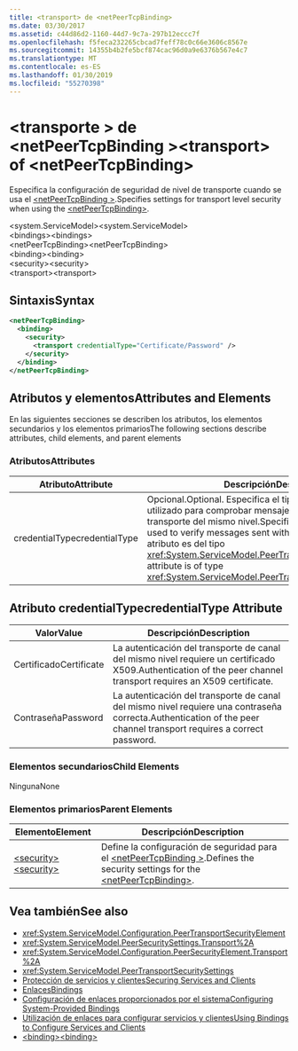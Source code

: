 ```yaml
---
title: <transport> de <netPeerTcpBinding>
ms.date: 03/30/2017
ms.assetid: c44d86d2-1160-44d7-9c7a-297b12eccc7f
ms.openlocfilehash: f5feca232265cbcad7feff78c0c66e3606c8567e
ms.sourcegitcommit: 14355b4b2fe5bcf874cac96d0a9e6376b567e4c7
ms.translationtype: MT
ms.contentlocale: es-ES
ms.lasthandoff: 01/30/2019
ms.locfileid: "55270398"
---
```

# <a name="transport-of-netpeertcpbinding"></a><span data-ttu-id="bfb6c-102">\<transporte > de \<netPeerTcpBinding ></span><span class="sxs-lookup"><span data-stu-id="bfb6c-102">\<transport> of \<netPeerTcpBinding></span></span>
<span data-ttu-id="bfb6c-103">Especifica la configuración de seguridad de nivel de transporte cuando se usa el [ \<netPeerTcpBinding >](../../../../../docs/framework/configure-apps/file-schema/wcf/netpeertcpbinding.md).</span><span class="sxs-lookup"><span data-stu-id="bfb6c-103">Specifies settings for transport level security when using the [\<netPeerTcpBinding>](../../../../../docs/framework/configure-apps/file-schema/wcf/netpeertcpbinding.md).</span></span>  
  
 <span data-ttu-id="bfb6c-104">\<system.ServiceModel></span><span class="sxs-lookup"><span data-stu-id="bfb6c-104">\<system.ServiceModel></span></span>  
<span data-ttu-id="bfb6c-105">\<bindings></span><span class="sxs-lookup"><span data-stu-id="bfb6c-105">\<bindings></span></span>  
<span data-ttu-id="bfb6c-106">\<netPeerTcpBinding></span><span class="sxs-lookup"><span data-stu-id="bfb6c-106">\<netPeerTcpBinding></span></span>  
<span data-ttu-id="bfb6c-107">\<binding></span><span class="sxs-lookup"><span data-stu-id="bfb6c-107">\<binding></span></span>  
<span data-ttu-id="bfb6c-108">\<security></span><span class="sxs-lookup"><span data-stu-id="bfb6c-108">\<security></span></span>  
<span data-ttu-id="bfb6c-109">\<transport></span><span class="sxs-lookup"><span data-stu-id="bfb6c-109">\<transport></span></span>  
  
## <a name="syntax"></a><span data-ttu-id="bfb6c-110">Sintaxis</span><span class="sxs-lookup"><span data-stu-id="bfb6c-110">Syntax</span></span>  
  
```xml  
<netPeerTcpBinding>
  <binding>
    <security>
      <transport credentialType="Certificate/Password" />
    </security>
  </binding>
</netPeerTcpBinding>
```  
  
## <a name="attributes-and-elements"></a><span data-ttu-id="bfb6c-111">Atributos y elementos</span><span class="sxs-lookup"><span data-stu-id="bfb6c-111">Attributes and Elements</span></span>  
 <span data-ttu-id="bfb6c-112">En las siguientes secciones se describen los atributos, los elementos secundarios y los elementos primarios</span><span class="sxs-lookup"><span data-stu-id="bfb6c-112">The following sections describe attributes, child elements, and parent elements</span></span>  
  
### <a name="attributes"></a><span data-ttu-id="bfb6c-113">Atributos</span><span class="sxs-lookup"><span data-stu-id="bfb6c-113">Attributes</span></span>  
  
|<span data-ttu-id="bfb6c-114">Atributo</span><span class="sxs-lookup"><span data-stu-id="bfb6c-114">Attribute</span></span>|<span data-ttu-id="bfb6c-115">Descripción</span><span class="sxs-lookup"><span data-stu-id="bfb6c-115">Description</span></span>|  
|---------------|-----------------|  
|<span data-ttu-id="bfb6c-116">credentialType</span><span class="sxs-lookup"><span data-stu-id="bfb6c-116">credentialType</span></span>|<span data-ttu-id="bfb6c-117">Opcional.</span><span class="sxs-lookup"><span data-stu-id="bfb6c-117">Optional.</span></span> <span data-ttu-id="bfb6c-118">Especifica el tipo de credenciales utilizado para comprobar mensajes enviados con el transporte del mismo nivel.</span><span class="sxs-lookup"><span data-stu-id="bfb6c-118">Specifies the type of credentials used to verify messages sent with the peer transport.</span></span> <span data-ttu-id="bfb6c-119">Este atributo es del tipo <xref:System.ServiceModel.PeerTransportCredentialType>.</span><span class="sxs-lookup"><span data-stu-id="bfb6c-119">This attribute is of type <xref:System.ServiceModel.PeerTransportCredentialType>.</span></span>|  
  
## <a name="credentialtype-attribute"></a><span data-ttu-id="bfb6c-120">Atributo credentialType</span><span class="sxs-lookup"><span data-stu-id="bfb6c-120">credentialType Attribute</span></span>  
  
|<span data-ttu-id="bfb6c-121">Valor</span><span class="sxs-lookup"><span data-stu-id="bfb6c-121">Value</span></span>|<span data-ttu-id="bfb6c-122">Descripción</span><span class="sxs-lookup"><span data-stu-id="bfb6c-122">Description</span></span>|  
|-----------|-----------------|  
|<span data-ttu-id="bfb6c-123">Certificado</span><span class="sxs-lookup"><span data-stu-id="bfb6c-123">Certificate</span></span>|<span data-ttu-id="bfb6c-124">La autenticación del transporte de canal del mismo nivel requiere un certificado X509.</span><span class="sxs-lookup"><span data-stu-id="bfb6c-124">Authentication of the peer channel transport requires an X509 certificate.</span></span>|  
|<span data-ttu-id="bfb6c-125">Contraseña</span><span class="sxs-lookup"><span data-stu-id="bfb6c-125">Password</span></span>|<span data-ttu-id="bfb6c-126">La autenticación del transporte de canal del mismo nivel requiere una contraseña correcta.</span><span class="sxs-lookup"><span data-stu-id="bfb6c-126">Authentication of the peer channel transport requires a correct password.</span></span>|  
  
### <a name="child-elements"></a><span data-ttu-id="bfb6c-127">Elementos secundarios</span><span class="sxs-lookup"><span data-stu-id="bfb6c-127">Child Elements</span></span>  
 <span data-ttu-id="bfb6c-128">Ninguna</span><span class="sxs-lookup"><span data-stu-id="bfb6c-128">None</span></span>  
  
### <a name="parent-elements"></a><span data-ttu-id="bfb6c-129">Elementos primarios</span><span class="sxs-lookup"><span data-stu-id="bfb6c-129">Parent Elements</span></span>  
  
|<span data-ttu-id="bfb6c-130">Elemento</span><span class="sxs-lookup"><span data-stu-id="bfb6c-130">Element</span></span>|<span data-ttu-id="bfb6c-131">Descripción</span><span class="sxs-lookup"><span data-stu-id="bfb6c-131">Description</span></span>|  
|-------------|-----------------|  
|[<span data-ttu-id="bfb6c-132">\<security></span><span class="sxs-lookup"><span data-stu-id="bfb6c-132">\<security></span></span>](../../../../../docs/framework/configure-apps/file-schema/wcf/security-of-netpeerbinding.md)|<span data-ttu-id="bfb6c-133">Define la configuración de seguridad para el [ \<netPeerTcpBinding >](../../../../../docs/framework/configure-apps/file-schema/wcf/netpeertcpbinding.md).</span><span class="sxs-lookup"><span data-stu-id="bfb6c-133">Defines the security settings for the [\<netPeerTcpBinding>](../../../../../docs/framework/configure-apps/file-schema/wcf/netpeertcpbinding.md).</span></span>|  
  
## <a name="see-also"></a><span data-ttu-id="bfb6c-134">Vea también</span><span class="sxs-lookup"><span data-stu-id="bfb6c-134">See also</span></span>
- <xref:System.ServiceModel.Configuration.PeerTransportSecurityElement>
- <xref:System.ServiceModel.PeerSecuritySettings.Transport%2A>
- <xref:System.ServiceModel.Configuration.PeerSecurityElement.Transport%2A>
- <xref:System.ServiceModel.PeerTransportSecuritySettings>
- [<span data-ttu-id="bfb6c-135">Protección de servicios y clientes</span><span class="sxs-lookup"><span data-stu-id="bfb6c-135">Securing Services and Clients</span></span>](../../../../../docs/framework/wcf/feature-details/securing-services-and-clients.md)
- [<span data-ttu-id="bfb6c-136">Enlaces</span><span class="sxs-lookup"><span data-stu-id="bfb6c-136">Bindings</span></span>](../../../../../docs/framework/wcf/bindings.md)
- [<span data-ttu-id="bfb6c-137">Configuración de enlaces proporcionados por el sistema</span><span class="sxs-lookup"><span data-stu-id="bfb6c-137">Configuring System-Provided Bindings</span></span>](../../../../../docs/framework/wcf/feature-details/configuring-system-provided-bindings.md)
- [<span data-ttu-id="bfb6c-138">Utilización de enlaces para configurar servicios y clientes</span><span class="sxs-lookup"><span data-stu-id="bfb6c-138">Using Bindings to Configure Services and Clients</span></span>](../../../../../docs/framework/wcf/using-bindings-to-configure-services-and-clients.md)
- [<span data-ttu-id="bfb6c-139">\<binding></span><span class="sxs-lookup"><span data-stu-id="bfb6c-139">\<binding></span></span>](../../../../../docs/framework/misc/binding.md)
